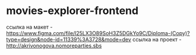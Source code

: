 # movies-explorer-frontend
ссылка на макет - https://www.figma.com/file/l25LX3O89SoH3Z5DGkYo9C/Diploma-(Copy)?type=design&node-id=11339%3A3728&mode=dev 
ссылка на проект - http://akrivonogova.nomoreparties.sbs

